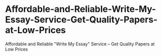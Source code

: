 # Affordable-and-Reliable-Write-My-Essay-Service-Get-Quality-Papers-at-Low-Prices
Affordable and Reliable "Write My Essay" Service – Get Quality Papers at Low Prices
